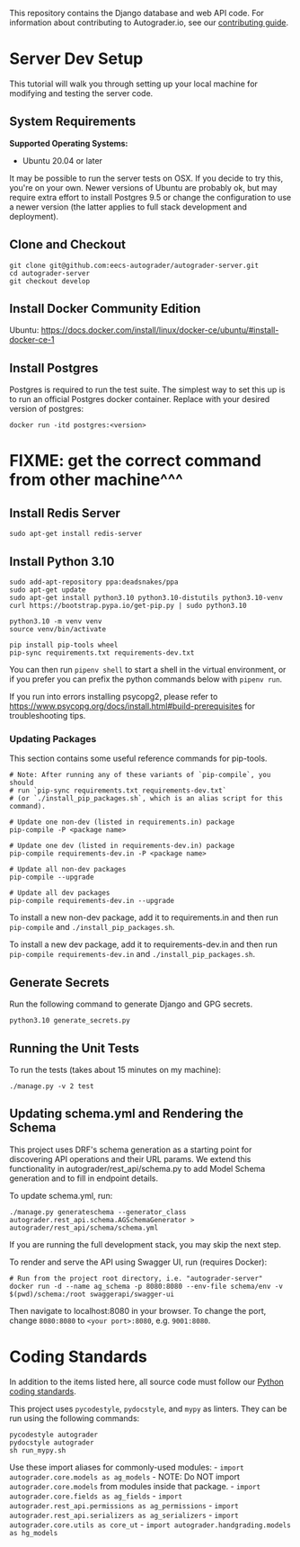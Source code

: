 This repository contains the Django database and web API code.
For information about contributing to Autograder.io, see our
[contributing guide](https://github.com/eecs-autograder/autograder.io/blob/master/CONTRIBUTING.md).

# Server Dev Setup

This tutorial will walk you through setting up your local machine for modifying
and testing the server code.

## System Requirements

**Supported Operating Systems:**
- Ubuntu 20.04 or later

It may be possible to run the server tests on OSX.
If you decide to try this, you're on your own.
Newer versions of Ubuntu are probably ok, but may require extra effort to
install Postgres 9.5 or change the configuration to use a newer version
(the latter applies to full stack development and deployment).

## Clone and Checkout
```
git clone git@github.com:eecs-autograder/autograder-server.git
cd autograder-server
git checkout develop
```

## Install Docker Community Edition
Ubuntu: https://docs.docker.com/install/linux/docker-ce/ubuntu/#install-docker-ce-1

## Install Postgres
Postgres is required to run the test suite. The simplest way to set this up is to run an official Postgres docker container. Replace <version> with your desired version of postgres:
```
docker run -itd postgres:<version>
```
# FIXME: get the correct command from other machine^^^

## Install Redis Server
```
sudo apt-get install redis-server
```

## Install Python 3.10
```
sudo add-apt-repository ppa:deadsnakes/ppa
sudo apt-get update
sudo apt-get install python3.10 python3.10-distutils python3.10-venv
curl https://bootstrap.pypa.io/get-pip.py | sudo python3.10

python3.10 -m venv venv
source venv/bin/activate

pip install pip-tools wheel
pip-sync requirements.txt requirements-dev.txt
```

You can then run `pipenv shell` to start a shell in the virtual environment,
or if you prefer you can prefix the python commands below with `pipenv run`.

If you run into errors installing psycopg2, please refer to https://www.psycopg.org/docs/install.html#build-prerequisites for troubleshooting tips.

### Updating Packages
This section contains some useful reference commands for pip-tools.
```
# Note: After running any of these variants of `pip-compile`, you should
# run `pip-sync requirements.txt requirements-dev.txt`
# (or `./install_pip_packages.sh`, which is an alias script for this command).

# Update one non-dev (listed in requirements.in) package
pip-compile -P <package name>

# Update one dev (listed in requirements-dev.in) package
pip-compile requirements-dev.in -P <package name>

# Update all non-dev packages
pip-compile --upgrade

# Update all dev packages
pip-compile requirements-dev.in --upgrade
```

To install a new non-dev package, add it to requirements.in and then run
`pip-compile` and `./install_pip_packages.sh`.

To install a new dev package, add it to requirements-dev.in and then run
`pip-compile requirements-dev.in` and `./install_pip_packages.sh`.

## Generate Secrets
Run the following command to generate Django and GPG secrets.
```
python3.10 generate_secrets.py
```

## Running the Unit Tests
To run the tests (takes about 15 minutes on my machine):
```
./manage.py -v 2 test
```

## Updating schema.yml and Rendering the Schema
This project uses DRF's schema generation as a starting point for discovering
API operations and their URL params. We extend this functionality in
autograder/rest_api/schema.py to add Model Schema generation and to fill in
endpoint details.

To update schema.yml, run:
```
./manage.py generateschema --generator_class autograder.rest_api.schema.AGSchemaGenerator > autograder/rest_api/schema/schema.yml
```

If you are running the full development stack, you may skip the next step.

To render and serve the API using Swagger UI, run (requires Docker):
```
# Run from the project root directory, i.e. "autograder-server"
docker run -d --name ag_schema -p 8080:8080 --env-file schema/env -v $(pwd)/schema:/root swaggerapi/swagger-ui
```
Then navigate to localhost:8080 in your browser. To change the port, change `8080:8080` to `<your port>:8080`, e.g. `9001:8080`.

# Coding Standards
In addition to the items listed here, all source code must follow our
[Python coding standards](https://github.com/eecs-autograder/autograder.io/blob/master/coding_standards_python.md).

This project uses `pycodestyle`, `pydocstyle`, and `mypy` as linters. They can
be run using the following commands:
```
pycodestyle autograder
pydocstyle autograder
sh run_mypy.sh
```

Use these import aliases for commonly-used modules:
    - `import autograder.core.models as ag_models`
        - NOTE: Do NOT import `autograder.core.models` from modules inside
        that package.
    - `import autograder.core.fields as ag_fields`
    - `import autograder.rest_api.permissions as ag_permissions`
    - `import autograder.rest_api.serializers as ag_serializers`
    - `import autograder.core.utils as core_ut`
    - `import autograder.handgrading.models as hg_models`
